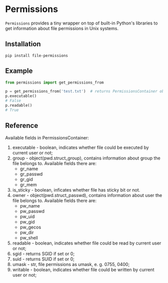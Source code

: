 # Permissions
`Permissions` provides a tiny wrapper on top of built-in Python's libraries 
to get information about file permissions in Unix systems.  

## Installation
```
pip install file-permissions
```

## Example
```python
from permissions import get_permissions_from

p = get_permissions_from('test.txt')  # returns PermissionsContainer object
p.executable()
# False
p.readable()
# True
```

## Reference
Available fields in PermissionsContainer:
1. executable - boolean, indicates whether file could be executed by current user or not; 
2. group - object(pwd.struct_group), contains information about group the file belongs to. Available fields there are:
   - gr_name
   - gr_passwd
   - gr_gid
   - gr_mem
3. is_sticky - boolean, inficates whether file has sticky bit or not.
4. owner - object(pwd.struct_passwd), contains information about user the file belongs to. Available fields there are: 
   - pw_name
   - pw_passwd
   - pw_uid
   - pw_gid
   - pw_gecos
   - pw_dir
   - pw_shell
5. readable - boolean, indicates whether file could be read by current user or not; 
6. sgid - returns SGID if set or 0;
7. suid - returns SUID if set or 0;
8. umask - str, file permissions as umask, e. g. 0755, 0400;
9. writable - boolean, indicates whether file could be written by current user or not;
